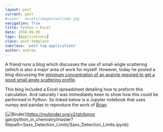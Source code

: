 ```yaml
---
layout: post
current: post
#cover:  assets/images/welcome.jpg
navigation: True
title: Python > Excel 
date: 2018-06-05
tags: [Applications]
class: post-template
subclass: 'post tag-applications'
author: andrew
---
```


A friend runs a blog which discusses the use of small-angle scattering (which is also a major area of work for myself. However, today he posted a blog discussing the [minimum concentration of an analyte required to get a good small angle scattering profile](http://www.lookingatnothing.com/index.php/archives/2645). 

This blog included a Excel spreadsheet detailing how to preform this calculation. And naturally I was immediately keen to show how this could be performed in Python. So linked below is a Jupyter notebook that uses numpy and pandas to reproduce the work of [Brian](http://www.lookingatnothing.com).

 [![Binder](https://mybinder.org/badge.svg)](https://mybinder.org/v2/gh/bjmor    gan/python_in_chemistry/master?filepath=Saxs_Detection_Limits/Saxs_Detection_Limits.ipynb)
